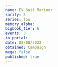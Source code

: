 ```yaml
---
name: EV Suit Mariner
rarity: 5
series: low
memory_alpha:
bigbook_tier: 6
events: 3
in_portal:
date: 08/08/2022
obtained: Campaign
mega: false
published: true
---
```



